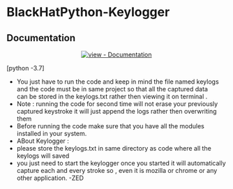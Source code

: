 # BlackHatPython-Keylogger
<h2>Documentation</h2>
<div align="center">
<a href="https://www.codexpace.ml/2021/11/python-keylogger.html" title="Go to project documentation"><img src="https://img.shields.io/badge/view-Documentation-blue?style=for-the-badge" alt="view - Documentation"></a>

</div>

[python -3.7]
- You just have to run the code and keep in mind the file named keylogs 
  and the code must be in same project so that all the captured data   
  can be stored in the keylogs.txt rather then viewing it on terminal .
- Note : 
        running the code for second time will not erase your previously captured keystroke 
        it will just append the logs rather then overwriting them 
- Before running the code make sure that you have all the modules installed in your system.
- ABout Keylogger :
- please store the keylogs.txt in same directory as code where all the keylogs will saved
- you just need to start the keylogger once you started it will automatically capture each and every stroke so ,
even it is mozilla or chrome or any other application.
                                                       -ZED
